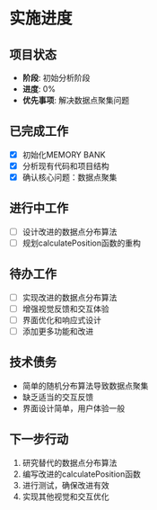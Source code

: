 # 实施进度

## 项目状态
- **阶段**: 初始分析阶段
- **进度**: 0%
- **优先事项**: 解决数据点聚集问题

## 已完成工作
- [x] 初始化MEMORY BANK
- [x] 分析现有代码和项目结构
- [x] 确认核心问题：数据点聚集

## 进行中工作
- [ ] 设计改进的数据点分布算法
- [ ] 规划calculatePosition函数的重构

## 待办工作
- [ ] 实现改进的数据点分布算法
- [ ] 增强视觉反馈和交互体验
- [ ] 界面优化和响应式设计
- [ ] 添加更多功能和改进

## 技术债务
- 简单的随机分布算法导致数据点聚集
- 缺乏适当的交互反馈
- 界面设计简单，用户体验一般

## 下一步行动
1. 研究替代的数据点分布算法
2. 编写改进的calculatePosition函数
3. 进行测试，确保改进有效
4. 实现其他视觉和交互优化 